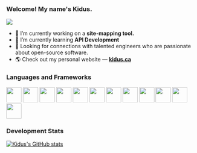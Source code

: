 ### Welcome! My name's Kidus.
![](https://komarev.com/ghpvc/?username=kiduswb)

- 🔭 I’m currently working on a <b>site-mapping tool.</b>
- 🌱 I’m currently learning <b>API Development</b>
- 👯 Looking for connections with talented engineers who are passionate about open-source software.
- 🌎 Check out my personal website &mdash; <b><a href="https://kidus.ca" target="_blank">kidus.ca</a></b>

<h3 align="left">Languages and Frameworks</h3>
<p align="left"> 
  <a href="#"><img src="https://www.php.net/images/logos/new-php-logo.svg" width="40" height="40"/></a>
  <a href="#"><img src="https://cdn.cdnlogo.com/logos/j/44/javascript.svg" width="40" height="40"/></a> 
  <a href="#"><img src="https://cdn.cdnlogo.com/logos/p/3/python.svg" width="40" height="40"/></a> 
  <a href="#"><img src="https://cdn.cdnlogo.com/logos/c/1/c-plus-plus.svg" width="40" height="40"/></a>
  <a href="#"><img src="https://cdn.cdnlogo.com/logos/c/27/c.svg" width="40" height="40"/></a>
  <a href="#"><img src="https://cdn.cdnlogo.com/logos/j/86/java.svg" width="40" height="40"/></a>
  <a href="#"><img src="https://cdn.cdnlogo.com/logos/n/94/nodejs-icon.svg" width="40" height="40"/></a>
  <a href="#"><img src="https://cdn.cdnlogo.com/logos/a/51/angular.svg" width="40" height="40"/></a>
  <a href="#"><img src="https://cdn.cdnlogo.com/logos/r/63/react.svg" width="40" height="40"/></a>
  <a href="#"><img src="https://cdn.cdnlogo.com/logos/r/18/react-native.svg" width="40" height="40"/></a>
  <a href="#"><img src="https://cdn.cdnlogo.com/logos/l/23/laravel.svg" width="40" height="40"/></a>
  <a href="#"><img src="https://cdn.cdnlogo.com/logos/f/50/flask.svg" width="40" height="40"/></a>
</p>

<h3><b>Development Stats</b></h3>

[![Kidus's GitHub stats](https://github-readme-stats.vercel.app/api?username=kiduswb&theme=dark&show_icons=true)](https://github.com/kiduswb/kiduswb)

